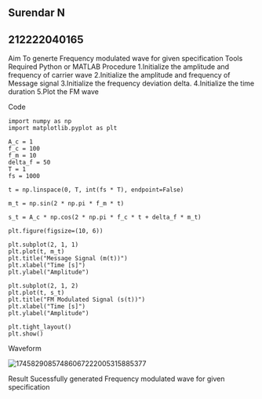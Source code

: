 ## Surendar N
## 212222040165
   
Aim
To generte Frequency modulated wave for given specification
Tools Required
Python or MATLAB
Procedure
1.Initialize the amplitude and frequency of carrier wave
2.Initialize the amplitude and frequency of Message signal
3.Initialize the frequency deviation delta.
4.Initialize the time duration
5.Plot the FM wave

Code
~~~
import numpy as np
import matplotlib.pyplot as plt

A_c = 1
f_c = 100
f_m = 10
delta_f = 50
T = 1
fs = 1000

t = np.linspace(0, T, int(fs * T), endpoint=False)

m_t = np.sin(2 * np.pi * f_m * t)

s_t = A_c * np.cos(2 * np.pi * f_c * t + delta_f * m_t)

plt.figure(figsize=(10, 6))

plt.subplot(2, 1, 1)
plt.plot(t, m_t)
plt.title("Message Signal (m(t))")
plt.xlabel("Time [s]")
plt.ylabel("Amplitude")

plt.subplot(2, 1, 2)
plt.plot(t, s_t)
plt.title("FM Modulated Signal (s(t))")
plt.xlabel("Time [s]")
plt.ylabel("Amplitude")

plt.tight_layout()
plt.show()
~~~

Waveform

 ![17458290857486067222005315885377](https://github.com/user-attachments/assets/1e1fe724-3638-4013-a6f5-60a98df960ce)

Result
Sucessfully generated Frequency modulated wave for given specification
